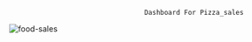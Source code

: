                                       Dashboard For Pizza_sales
![food-sales](https://github.com/user-attachments/assets/cefdf8ea-b11e-4524-837e-61930e4e5f96)
